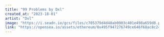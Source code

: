 ```yaml
---
title: "99 Problems by Dxl"
created_at: "2023-18-01"
artist: "Dxl"
image: "https://i.seadn.io/gcs/files/c705379d4d40ab0903c401e498a659d8.png?auto=format&w=1000"
link: "https://opensea.io/assets/ethereum/0x495f947276749ce646f68ac8c248420045cb7b5e/30308823913561844783078551781671602747242701333062520195828502955168236568579"
---
```

